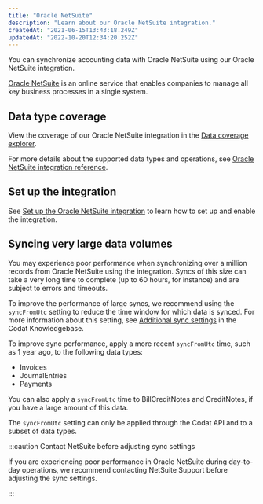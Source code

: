 ```yaml
---
title: "Oracle NetSuite"
description: "Learn about our Oracle NetSuite integration."
createdAt: "2021-06-15T13:43:18.249Z"
updatedAt: "2022-10-20T12:34:20.252Z"
---
```


You can synchronize accounting data with Oracle NetSuite using our Oracle NetSuite integration.

[Oracle NetSuite](https://www.netsuite.com/portal/products/erp/financial-management/finance-accounting.shtml) is an online service that enables companies to manage all key business processes in a single system.

## Data type coverage

View the coverage of our Oracle NetSuite integration in the <a className="external" href="https://knowledge.codat.io/supported-features/accounting?view=tab-by-integration&integrationKey=akxx" target="_blank">Data coverage explorer</a>.

For more details about the supported data types and operations, see [Oracle NetSuite integration reference](/integrations/accounting/netsuite/oracle-netsuite-integration-reference).

## Set up the integration

See [Set up the Oracle NetSuite integration](/integrations/accounting/netsuite/accounting-netsuite-setup) to learn how to set up and enable the integration.

## Syncing very large data volumes

You may experience poor performance when synchronizing over a million records from Oracle NetSuite using the integration. Syncs of this size can take a very long time to complete (up to 60 hours, for instance) and are subject to errors and timeouts.

To improve the performance of large syncs, we recommend using the `syncFromUtc` setting to reduce the time window for which data is synced. For more information about this setting, see [Additional sync settings](https://codat.zendesk.com/hc/en-gb/articles/360018829477-Additional-sync-settings) in the Codat Knowledgebase.

To improve sync performance, apply a more recent `syncFromUtc` time, such as 1 year ago, to the following data types:

- Invoices
- JournalEntries
- Payments

You can also apply a `syncFromUtc` time to BillCreditNotes and CreditNotes, if you have a large amount of this data.

The `syncFromUtc` setting can only be applied through the Codat API and to a subset of data types.

:::caution Contact NetSuite before adjusting sync settings

If you are experiencing poor performance in Oracle NetSuite during day-to-day operations, we recommend contacting NetSuite Support before adjusting the sync settings.

:::
